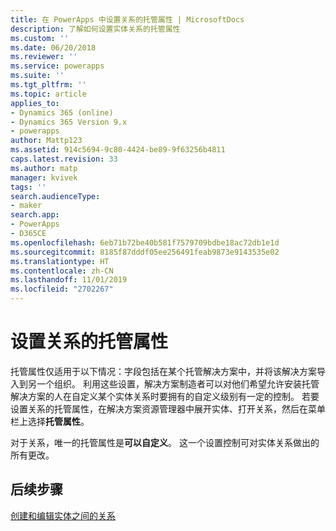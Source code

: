 ```yaml
---
title: 在 PowerApps 中设置关系的托管属性 | MicrosoftDocs
description: 了解如何设置实体关系的托管属性
ms.custom: ''
ms.date: 06/20/2018
ms.reviewer: ''
ms.service: powerapps
ms.suite: ''
ms.tgt_pltfrm: ''
ms.topic: article
applies_to:
- Dynamics 365 (online)
- Dynamics 365 Version 9.x
- powerapps
author: Mattp123
ms.assetid: 914c5694-9c80-4424-be89-9f63256b4811
caps.latest.revision: 33
ms.author: matp
manager: kvivek
tags: ''
search.audienceType:
- maker
search.app:
- PowerApps
- D365CE
ms.openlocfilehash: 6eb71b72be40b581f7579709bdbe18ac72db1e1d
ms.sourcegitcommit: 8185f87dddf05ee256491feab9873e9143535e02
ms.translationtype: HT
ms.contentlocale: zh-CN
ms.lasthandoff: 11/01/2019
ms.locfileid: "2702267"
---
```

# <a name="set-managed-properties-for-relationships"></a>设置关系的托管属性

<a name="BKMK_ManagedProperties"></a>   

 托管属性仅适用于以下情况：字段包括在某个托管解决方案中，并将该解决方案导入到另一个组织。 利用这些设置，解决方案制造者可以对他们希望允许安装托管解决方案的人在自定义某个实体关系时要拥有的自定义级别有一定的控制。 若要设置关系的托管属性，在解决方案资源管理器中展开实体、打开关系，然后在菜单栏上选择**托管属性**。  
  
 对于关系，唯一的托管属性是**可以自定义**。 这一个设置控制可对实体关系做出的所有更改。  
  
## <a name="next-steps"></a>后续步骤

[创建和编辑实体之间的关系](create-edit-entity-relationships.md)
